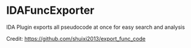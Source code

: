 # IDAFuncExporter
IDA Plugin exports all pseudocode at once for easy search and analysis

Credit: https://github.com/shuixi2013/export_func_code
